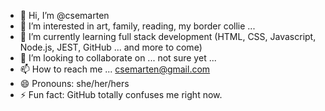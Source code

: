 - 👋 Hi, I’m @csemarten
- 👀 I’m interested in art, family, reading, my border collie ...
- 🌱 I’m currently learning full stack development (HTML, CSS, Javascript, Node.js, JEST, GitHub ... and more to come)
- 💞️ I’m looking to collaborate on ... not sure yet ...
- 📫 How to reach me ... csemarten@gmail.com
- 😄 Pronouns: she/her/hers
- ⚡ Fun fact: GitHub totally confuses me right now.

<!---
csemarten/csemarten is a ✨ special ✨ repository because its `README.md` (this file) appears on your GitHub profile.
You can click the Preview link to take a look at your changes.
--->
